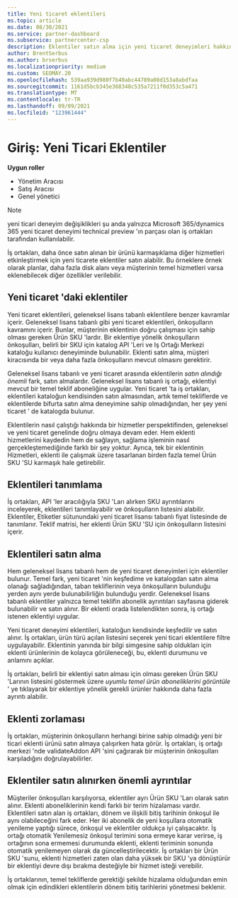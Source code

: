 ```yaml
---
title: Yeni ticaret eklentileri
ms.topic: article
ms.date: 08/30/2021
ms.service: partner-dashboard
ms.subservice: partnercenter-csp
description: Eklentiler satın alma için yeni ticaret deneyimleri hakkında bilgi edinin.
author: BrentSerbus
ms.author: brserbus
ms.localizationpriority: medium
ms.custom: SEOMAY.20
ms.openlocfilehash: 539aa939d980f7b40abc44789a08d153a8abdfaa
ms.sourcegitcommit: 1161d5bcb345e368348c535a7211f0d353c5a471
ms.translationtype: MT
ms.contentlocale: tr-TR
ms.lasthandoff: 09/09/2021
ms.locfileid: "123961444"
---
```

# <a name="introduction-new-commerce-add-ons"></a>Giriş: Yeni Ticari Eklentiler

**Uygun roller**

- Yönetim Aracısı
- Satış Aracısı
- Genel yönetici

> [!Note] 
> yeni ticari deneyim değişiklikleri şu anda yalnızca Microsoft 365/dynamics 365 yeni ticaret deneyimi technical preview 'ın parçası olan iş ortakları tarafından kullanılabilir.

İş ortakları, daha önce satın alınan bir ürünü karmaşıklama diğer hizmetleri etkinleştirmek için yeni ticarete eklentiler satın alabilir. Bu örneklere örnek olarak planlar, daha fazla disk alanı veya müşterinin temel hizmetleri varsa eklenebilecek diğer özellikler verilebilir.



## <a name="add-ons-in-new-commerce"></a>Yeni ticaret 'daki eklentiler ## 

Yeni ticaret eklentileri, geleneksel lisans tabanlı eklentilere benzer kavramlar içerir. Geleneksel lisans tabanlı gibi yeni ticaret eklentileri, önkoşulların kavramını içerir. Bunlar, müşterinin eklentinin doğru çalışması için sahip olması gereken Ürün SKU 'lardır. Bir eklentiye yönelik önkoşulların önkoşulları, belirli bir SKU için katalog API 'Leri ve Iş Ortağı Merkezi kataloğu kullanıcı deneyiminde bulunabilir. Eklenti satın alma, müşteri kiracısında bir veya daha fazla önkoşulların mevcut olmasını gerektirir.
 
Geleneksel lisans tabanlı ve yeni ticaret arasında eklentilerin *satın alındığı önemli* fark, satın almalardır. Geleneksel lisans tabanlı iş ortağı, eklentiyi mevcut bir temel teklif aboneliğine uygular. Yeni ticaret 'ta iş ortakları, eklentileri kataloğun kendisinden satın almasından, artık temel tekliflerde ve eklentilerde bifurta satın alma deneyimine sahip olmadığından, her şey yeni ticaret ' de katalogda bulunur.

Eklentilerin nasıl çalıştığı hakkında bir hizmetler perspektifinden, geleneksel ve yeni ticaret genelinde doğru olmaya devam eder. Hem eklenti hizmetlerini kaydedin hem de sağlayın, sağlama işleminin nasıl gerçekleştemediğinde farklı bir şey yoktur. Ayrıca, tek bir eklentinin Hizmetleri, eklenti ile çalışmak üzere tasarlanan birden fazla temel Ürün SKU 'SU karmaşık hale getirebilir.

## <a name="identifying-add-ons"></a>Eklentileri tanımlama ##

İş ortakları, API 'ler aracılığıyla SKU 'Ları alırken SKU ayrıntılarını inceleyerek, eklentileri tanımlayabilir ve önkoşulların listesini alabilir. Eklentiler, Etiketler sütunundaki yeni ticaret lisansı tabanlı fiyat listesinde de tanımlanır. Teklif matrisi, her eklenti Ürün SKU 'SU için önkoşulların listesini içerir.

## <a name="purchasing-add-ons"></a>Eklentileri satın alma ##

Hem geleneksel lisans tabanlı hem de yeni ticaret deneyimleri için eklentiler bulunur. Temel fark, yeni ticaret 'nin keşfedime ve katalogdan satın alma olanağı sağladığından, taban tekliflerinin veya önkoşulların bulunduğu yerden aynı yerde bulunabilirliğin bulunduğu yerdir. Geleneksel lisans tabanlı eklentiler yalnızca temel teklifin abonelik ayrıntıları sayfasına giderek bulunabilir ve satın alınır. Bir eklenti orada listelendikten sonra, iş ortağı istenen eklentiyi uygular.


Yeni ticaret deneyimi eklentileri, kataloğun kendisinde keşfedilir ve satın alınır. İş ortakları, ürün türü açılan listesini seçerek yeni ticari eklentilere filtre uygulayabilir. Eklentinin yanında bir bilgi simgesine sahip oldukları için eklenti ürünlerinin de kolayca görüleneceği, bu, eklenti durumunu ve anlamını açıklar.


İş ortakları, belirli bir eklentiyi satın alması için olması gereken Ürün SKU 'Larının listesini göstermek üzere *uyumlu temel ürün aboneliklerini görüntüle* ' ye tıklayarak bir eklentiye yönelik gerekli ürünler hakkında daha fazla ayrıntı alabilir.


## <a name="add-on-enforcement"></a>Eklenti zorlaması ##

İş ortakları, müşterinin önkoşulların herhangi birine sahip olmadığı yeni bir ticari eklenti ürünü satın almaya çalışırken hata görür. İş ortakları, iş ortağı merkezi 'nde validateAddon API 'sini çağırarak bir müşterinin önkoşulları karşıladığını doğrulayabilirler.

## <a name="important-details-when-purchasing-add-ons"></a>Eklentiler satın alınırken önemli ayrıntılar ##

Müşteriler önkoşulları karşılıyorsa, eklentiler ayrı Ürün SKU 'Ları olarak satın alınır. Eklenti aboneliklerinin kendi farklı bir terim hizalaması vardır. Eklentileri satın alan iş ortakları, dönem ve ilişkili bitiş tarihinin önkoşul ile aynı olabileceğini fark eder. Her iki abonelik de yeni koşullara otomatik yenileme yaptığı sürece, önkoşul ve eklentiler oldukça iyi çalışacaktır. İş ortağı otomatik Yenilemesiz önkoşul terimini sona ermeye karar verirse, iş ortağının sona ermemesi durumunda eklenti, eklenti teriminin sonunda otomatik yenilemeyen olarak da güncelleştirilecektir.  İş ortakları bir Ürün SKU 'sunu, eklenti hizmetleri zaten olan daha yüksek bir SKU 'ya dönüştürür bir eklentiyi devre dışı bırakma desteğiyle bir hizmet isteği verebilir.

İş ortaklarının, temel tekliflerde gerektiği şekilde hizalama olduğundan emin olmak için edindikleri eklentilerin dönem bitiş tarihlerini yönetmesi beklenir.

